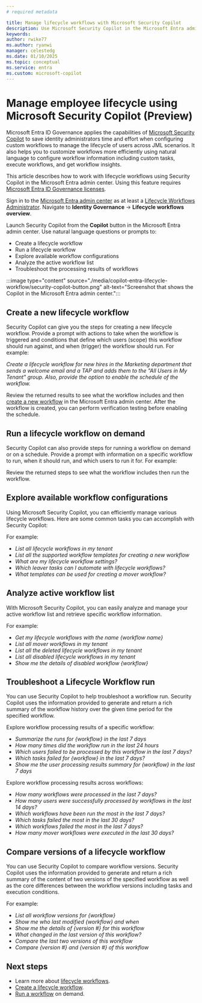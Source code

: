```yaml
---
# required metadata

title: Manage lifecycle workflows with Microsoft Security Copilot 
description: Use Microsoft Security Copilot in the Microsoft Entra admin center to create lifecycle workflows for Joiner, Mover, and Leaver scenarios. Execute workflows on-demand and use workflow insights to monitor execution and troubleshoot as needed.
keywords:
author: rwike77
ms.author: ryanwi
manager: celestedg
ms.date: 01/10/2025
ms.topic: conceptual
ms.service: entra
ms.custom: microsoft-copilot
---
```

# Manage employee lifecycle using Microsoft Security Copilot (Preview)

Microsoft Entra ID Governance applies the capabilities of [Microsoft Security Copilot](/security-copilot/microsoft-security-copilot) to save identity administrators time and effort when configuring custom workflows to manage the lifecycle of users across JML scenarios. It also helps you to customize workflows more efficiently using natural language to configure workflow information including custom tasks, execute workflows, and get workflow insights.

This article describes how to work with lifecycle workflows using Security Copilot in the Microsoft Entra admin center.  Using this feature requires [Microsoft Entra ID Governance licenses](/entra/id-governance/identity-governance-overview#license-requirements).

Sign in to the [Microsoft Entra admin center](https://entra.microsoft.com) as at least a [Lifecycle Workflows Administrator](/entra/identity/role-based-access-control/permissions-reference#lifecycle-workflows-administrator). Navigate to **Identity Governance** -> **Lifecycle workflows overview**.

Launch Security Copilot from the **Copilot** button in the Microsoft Entra admin center.  Use natural language questions or prompts to:

- Create a lifecycle workflow
- Run a lifecycle workflow
- Explore available workflow configurations
- Analyze the active workflow list
- Troubleshoot the processing results of workflows

:::image type="content" source="./media/copilot-entra-lifecycle-workflow/security-copilot-button.png" alt-text="Screenshot that shows the Copilot in the Microsoft Entra admin center.":::

## Create a new lifecycle workflow

Security Copilot can give you the steps for creating a new lifecycle workflow. Provide a prompt with actions to take when the workflow is triggered and conditions that define which users (scope) this workflow should run against, and when (trigger) the workflow should run.  For example:

*Create a lifecycle workflow for new hires in the Marketing department that sends a welcome email and a TAP and adds them to the "All Users in My Tenant" group.  Also, provide the option to enable the schedule of the workflow.*

Review the returned results to see what the workflow includes and then [create a new workflow](/entra/id-governance/create-lifecycle-workflow) in the Microsoft Entra admin center. After the workflow is created, you can perform verification testing before enabling the schedule.

## Run a lifecycle workflow on demand

Security Copilot can also provide steps for running a workflow on demand or on a schedule.  Provide a prompt with information on a specific workflow to run, when it should run, and which users to run it for. For example:

Review the returned steps to see what the workflow includes then run the workflow. 

## Explore available workflow configurations

Using Microsoft Security Copilot, you can efficiently manage various lifecycle workflows. Here are some common tasks you can accomplish with Security Copilot:

For example:

- *List all lifecycle workflows in my tenant*
- *List all the supported workflow templates for creating a new workflow*
- *What are my lifecycle workflow settings?*
- *Which leaver tasks can I automate with lifecycle workflows?*
- *What templates can be used for creating a mover workflow?*

## Analyze active workflow list

With Microsoft Security Copilot, you can easily analyze and manage your active workflow list and retrieve specific workflow information.

For example:

- *Get my lifecycle workflows with the name {workflow name}*
- *List all mover workflows in my tenant*
- *List all the deleted lifecycle workflows in my tenant*
- *List all disabled lifecycle workflows in my tenant*
- *Show me the details of disabled workflow {workflow}*

## Troubleshoot a Lifecycle Workflow run

You can use Security Copilot to help troubleshoot a workflow run.  Security Copilot uses the information provided to generate and return a rich summary of the workflow history over the given time period for the specified workflow. 

Explore workflow processing results of a specific workflow:

- *Summarize the runs for {workflow} in the last 7 days*
- *How many times did the workflow run in the last 24 hours*
- *Which users failed to be processed by this workflow in the last 7 days?*
- *Which tasks failed for {workflow} in the last 7 days?*
- *Show me the user processing results summary for {workflow} in the last 7 days*

Explore workflow processing results across workflows:

- *How many workflows were processed in the last 7 days?*
- *How many users were successfully processed by workflows in the last 14 days?* 
- *Which workflows have been run the most in the last 7 days?* 
- *Which tasks failed the most in the last 30 days?* 
- *Which workflows failed the most in the last 7 days?* 
- *How many mover workflows were executed in the last 30 days?*
 
## Compare versions of a lifecycle workflow 

You can use Security Copilot to compare workflow versions. Security Copilot uses the information provided to generate and return a rich summary of the content of two versions of the specified workflow as well as the core differences between the workflow versions including tasks and execution conditions.

For example:

- *List all workflow versions for {workflow}*
- *Show me who last modified {workflow} and when*
- *Show me the details of {version #} for this workflow*
- *What changed in the last version of this workflow?*
- *Compare the last two versions of this workflow*
- *Compare {version #} and {version #} of this workflow*

## Next steps

- Learn more about [lifecycle workflows](/entra/id-governance/what-are-lifecycle-workflows).
- [Create a lifecycle workflow](/entra/id-governance/create-lifecycle-workflow).
- [Run a workflow](/entra/id-governance/on-demand-workflow) on demand.
